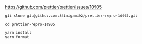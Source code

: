 https://github.com/prettier/prettier/issues/10905

```node
git clone git@github.com:Shinigami92/prettier-repro-10905.git

cd prettier-repro-10905

yarn install
yarn format
```
